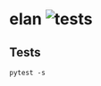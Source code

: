 # elan ![tests](https://github.com/kqf/elan/workflows/tests/badge.svg)

## Tests


```
pytest -s
```
